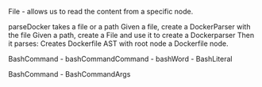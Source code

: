 File - allows us to read the content from a specific node.

parseDocker takes a file or a path
    Given a file, create a DockerParser with the file
    Given a path, create a File and use it to create a Dockerparser 
Then it parses:
    Creates Dockerfile AST with root node a Dockerfile node.





BashCommand - bashCommandCommand - bashWord - BashLiteral

BashCommand - BashCommandArgs